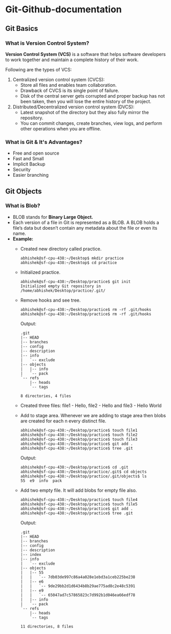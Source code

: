 # Git-Github-documentation
## Git Basics

### **What is Version Control System?**

**Version Control System (VCS)** is a software that helps software developers to work together and maintain a complete history of their work.

Following are the types of VCS:

1. Centralized version control system (CVCS):
    - Store all files and enables team collaboration.
    - Drawback of CVCS is its single point of failure.
    - Disk of the central server gets corrupted and proper backup has not been taken, then you will lose the entire history of the project.
2. Distributed/Decentralized version control system (DVCS):
    - Latest snapshot of the directory but they also fully mirror the repository.
    - You can commit changes, create branches, view logs, and perform other operations when you are offline.

### **What is Git & It's Advantages?**

- Free and open source
- Fast and Small
- Implicit Backup
- Security
- Easier branching

## Git Objects

### What is Blob?

- BLOB stands for **Binary Large Object.**
- Each version of a file in Git is represented as a BLOB. A BLOB holds a file’s data but doesn’t contain any metadata about the file or even its name.
- **Example:**
    - Created new directory called practice.
        
        ```
        abhishek@sf-cpu-438:~/Desktop$ mkdir practice
        abhishek@sf-cpu-438:~/Desktop$ cd practice
        ```
        
    - Initialized practice.
        
        ```
        abhishek@sf-cpu-438:~/Desktop/practice$ git init
        Initialized empty Git repository in /home/abhishek/Desktop/practice/.git/
        ```
        
    - Remove hooks and see tree.
        
        ```
        abhishek@sf-cpu-438:~/Desktop/practice$ rm -rf .git/hooks
        abhishek@sf-cpu-438:~/Desktop/practice$ rm -rf .git/hooks
        ```
        
        Output:
        
        ```
        .git
        |-- HEAD
        |-- branches
        |-- config
        |-- description
        |-- info
        |   `-- exclude
        |-- objects
        |   |-- info
        |   `-- pack
        `-- refs
            |-- heads
            `-- tags
        
        8 directories, 4 files
        ```
        
    - Created three files: file1 - Hello, file2 - Hello and file3 - Hello World
    - Add to stage area. Whenever we are adding to stage area then blobs are created for each n every distinct file.
        
        ```
        abhishek@sf-cpu-438:~/Desktop/practice$ touch file1
        abhishek@sf-cpu-438:~/Desktop/practice$ touch file2
        abhishek@sf-cpu-438:~/Desktop/practice$ touch file3
        abhishek@sf-cpu-438:~/Desktop/practice$ git add .
        abhishek@sf-cpu-438:~/Desktop/practice$ tree .git
        ```
        
        Output:
        
        ```
        abhishek@sf-cpu-438:~/Desktop/practice$ cd .git
        abhishek@sf-cpu-438:~/Desktop/practice/.git$ cd objects
        abhishek@sf-cpu-438:~/Desktop/practice/.git/objects$ ls
        55  e9  info  pack
        ```
        
    - Add two empty file. It will add blobs for empty file also.
        
        ```
        abhishek@sf-cpu-438:~/Desktop/practice$ touch file4
        abhishek@sf-cpu-438:~/Desktop/practice$ touch file5
        abhishek@sf-cpu-438:~/Desktop/practice$ git add .
        abhishek@sf-cpu-438:~/Desktop/practice$ tree .git
        ```
        
        Output:
        
        ```
        .git
        |-- HEAD
        |-- branches
        |-- config
        |-- description
        |-- index
        |-- info
        |   `-- exclude
        |-- objects
        |   |-- 55
        |   |   `-- 7db03de997c86a4a028e1ebd3a1ceb225be238
        |   |-- e6
        |   |   `-- 9de29bb2d1d6434b8b29ae775ad8c2e48c5391
        |   |-- e9
        |   |   `-- 65047ad7c57865823c7d992b1d046ea66edf78
        |   |-- info
        |   `-- pack
        `-- refs
            |-- heads
            `-- tags
        
        11 directories, 8 files
        ```

